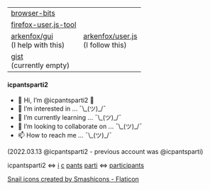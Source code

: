 
| | |
|---|---|
| [browser-bits](https://github.com/icpantsparti2/browser-bits) | |
| [firefox-user.js-tool](https://github.com/icpantsparti2/firefox-user.js-tool) | |
| [arkenfox/gui](https://github.com/arkenfox/gui)<br>(I help with this) | [arkenfox/user.js](https://github.com/arkenfox/user.js)<br>(I follow this) |
| [gist](https://gist.github.com/icpantsparti2)<br>(currently empty) | |

#### icpantsparti2

- 👋 Hi, I’m @icpantsparti2 🐌
- 👀 I’m interested in ... ¯\\\_(ツ)_/¯
- 🌱 I’m currently learning ... ¯\\\_(ツ)_/¯
- 💞️ I’m looking to collaborate on ... ¯\\\_(ツ)_/¯
- 📫 How to reach me ... ¯\\\_(ツ)_/¯

(2022.03.13 @icpantsparti2 - previous account was @icpantsparti)

icpantsparti2
<=>
[i](https://www.merriam-webster.com/dictionary/i)
[c](https://www.merriam-webster.com/dictionary/c)
[pants](https://www.merriam-webster.com/dictionary/pants)
[parti](https://www.merriam-webster.com/dictionary/parti)
<=>
[participants](https://www.merriam-webster.com/dictionary/participants)

<a href="https://www.flaticon.com/free-icons/snail" title="snail icons">Snail icons created by Smashicons - Flaticon</a>

<!---
icpantsparti2/icpantsparti2 is a ✨ special ✨ repository because its `README.md` (this file) appears on your GitHub profile.
You can click the Preview link to take a look at your changes.
--->

